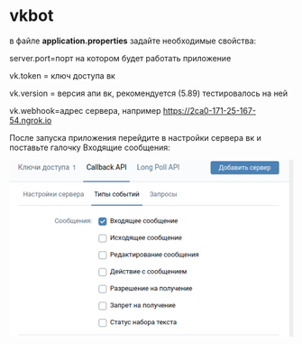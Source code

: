 # vkbot

в файле **application.properties** задайте необходимые свойства:

server.port=порт на котором будет работать приложение

vk.token = ключ доступа вк

vk.version = версия апи вк, рекомендуется (5.89) тестировалось на ней

vk.webhook=адрес сервера, например https://2ca0-171-25-167-54.ngrok.io


После запуска приложения перейдите в настройки сервера вк и поставьте галочку Входящие сообщения:

![img.png](img.png)

